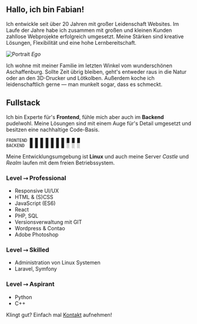 ## Hallo, ich bin Fabian!

Ich entwickle seit über 20 Jahren mit großer Leidenschaft Websites. Im Laufe der Jahre habe ich zusammen mit großen und kleinen Kunden zahllose Webprojekte erfolgreich umgesetzt. Meine Stärken sind kreative Lösungen, Flexibilität und eine hohe Lernbereitschaft.

![Portrait](/images/portrait.jpg)
*Ego*

Ich wohne mit meiner Familie im letzten Winkel vom wunderschönen Aschaffenburg. Sollte Zeit übrig bleiben, geht's entweder raus in die Natur oder an den 3D-Drucker und Lötkolben. Außerdem koche ich leidenschaftlich gerne — man munkelt sogar, dass es schmeckt.

## Fullstack
Ich bin Experte für's **Frontend**, fühle mich aber auch im **Backend** pudelwohl. Meine Lösungen sind mit einem Auge für's Detail umgesetzt und besitzen eine nachhaltige Code-Basis.

    FRONTEND █ █ █ █ █ █ █ █ █ █ 
    BACKEND  █ █ █ █ █ █ █ ░ ░ ░

Meine Entwicklungsumgebung ist **Linux** und auch meine Server *Castle* und *Realm* laufen mit dem freien Betriebssystem.

### Level ⤑ Professional
*   Responsive UI/UX
*   HTML & (S)CSS
*   JavaScript (ES6)
*   React
*   PHP, SQL
*   Versionsverwaltung mit GIT
*   Wordpress & Contao
*   Adobe Photoshop

### Level ⤑ Skilled
*   Administration von Linux Systemen
*   Laravel, Symfony

### Level ⤑ Aspirant
*   Python
*   C++

Klingt gut? Einfach mal [Kontakt](#/contact) aufnehmen!